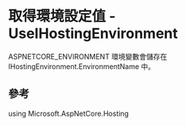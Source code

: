 # 取得環境設定值 - UseIHostingEnvironment 

ASPNETCORE_ENVIRONMENT 環境變數會儲存在 IHostingEnvironment.EnvironmentName 中。

## 參考
using Microsoft.AspNetCore.Hosting
